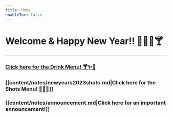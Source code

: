 ```yaml
---
title: Home
enableToc: false
---
```


# Welcome & Happy New Year!! 🥳🎉🍾🍸

---

### [Click here for the  Drink Menu! 🍸✨🍹](https://linksharing.samsungcloud.com/mUq3CkwUDusi)

### [[content/notes/newyears2023shots.md|Click here for the Shots Menu! 🥴💯🤯]]

### [[content/notes/announcement.md|Click here for an important announcement!]]